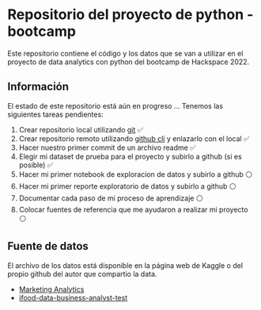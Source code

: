 # Repositorio del proyecto de python - bootcamp

Este repositorio contiene el código y los datos que se van a utilizar en el proyecto de data analytics con python del  bootcamp de Hackspace 2022.

## Información

El estado de este repositorio está aún en progreso ... Tenemos las siguientes tareas pendientes:

1. Crear repositorio local utilizando [git](https://git-scm.com/download/) ✅
2. Crear repositorio remoto utilizando [github cli](https://cli.github.com/) y enlazarlo con el local ✅
3. Hacer nuestro primer commit de un archivo readme ✅
4. Elegir mi dataset de prueba para el proyecto y subirlo a github (si es posible) ✅
5. Hacer mi primer notebook de exploracion de datos y subirlo a github ⚪️
6. Hacer mi primer reporte exploratorio de datos y subirlo a github ⚪️
7. Documentar cada paso de mi proceso de aprendizaje ⚪️
8. Colocar fuentes de referencia que me ayudaron a realizar mi proyecto ⚪️

## Fuente de datos

El archivo de los datos está disponible en la página web de Kaggle o del propio github del autor que compartio la data.
* [Marketing Analytics](https://www.kaggle.com/jackdaoud/marketing-data)
* [ifood-data-business-analyst-test](https://github.com/nailson/ifood-data-business-analyst-test)



